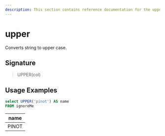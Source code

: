 ```yaml
---
description: This section contains reference documentation for the upper function.
---
```


# upper

Converts string to upper case.

## Signature

> UPPER(col)

## Usage Examples

```sql
select UPPER('pinot') AS name
FROM ignoreMe
```

| name   |
| ------------- |
| PINOT |
